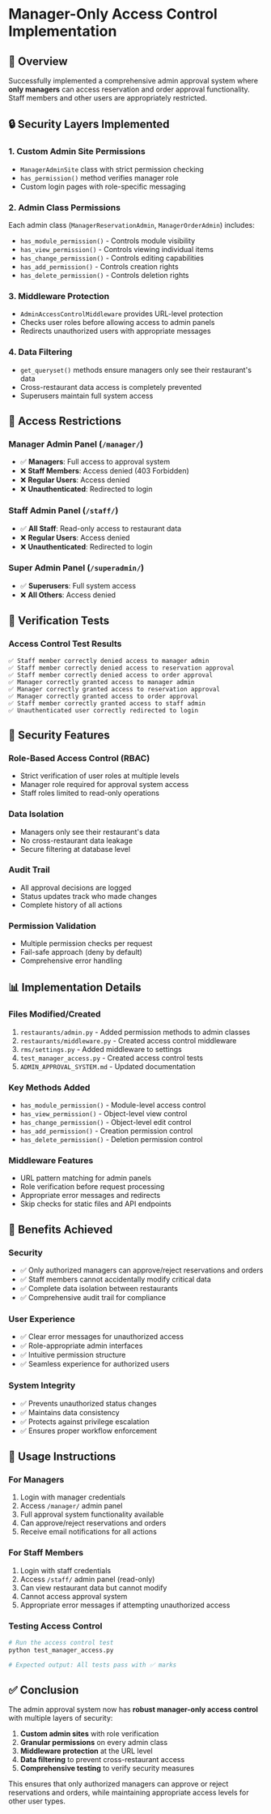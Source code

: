 # Manager-Only Access Control Implementation

## 🎯 Overview
Successfully implemented a comprehensive admin approval system where **only managers** can access reservation and order approval functionality. Staff members and other users are appropriately restricted.

## 🔒 Security Layers Implemented

### **1. Custom Admin Site Permissions**
- `ManagerAdminSite` class with strict permission checking
- `has_permission()` method verifies manager role
- Custom login pages with role-specific messaging

### **2. Admin Class Permissions**
Each admin class (`ManagerReservationAdmin`, `ManagerOrderAdmin`) includes:
- `has_module_permission()` - Controls module visibility
- `has_view_permission()` - Controls viewing individual items
- `has_change_permission()` - Controls editing capabilities
- `has_add_permission()` - Controls creation rights
- `has_delete_permission()` - Controls deletion rights

### **3. Middleware Protection**
- `AdminAccessControlMiddleware` provides URL-level protection
- Checks user roles before allowing access to admin panels
- Redirects unauthorized users with appropriate messages

### **4. Data Filtering**
- `get_queryset()` methods ensure managers only see their restaurant's data
- Cross-restaurant data access is completely prevented
- Superusers maintain full system access

## 🚫 Access Restrictions

### **Manager Admin Panel (`/manager/`)**
- ✅ **Managers**: Full access to approval system
- ❌ **Staff Members**: Access denied (403 Forbidden)
- ❌ **Regular Users**: Access denied
- ❌ **Unauthenticated**: Redirected to login

### **Staff Admin Panel (`/staff/`)**
- ✅ **All Staff**: Read-only access to restaurant data
- ❌ **Regular Users**: Access denied
- ❌ **Unauthenticated**: Redirected to login

### **Super Admin Panel (`/superadmin/`)**
- ✅ **Superusers**: Full system access
- ❌ **All Others**: Access denied

## 🧪 Verification Tests

### **Access Control Test Results**
```
✅ Staff member correctly denied access to manager admin
✅ Staff member correctly denied access to reservation approval  
✅ Staff member correctly denied access to order approval
✅ Manager correctly granted access to manager admin
✅ Manager correctly granted access to reservation approval
✅ Manager correctly granted access to order approval
✅ Staff member correctly granted access to staff admin
✅ Unauthenticated user correctly redirected to login
```

## 🔐 Security Features

### **Role-Based Access Control (RBAC)**
- Strict verification of user roles at multiple levels
- Manager role required for approval system access
- Staff roles limited to read-only operations

### **Data Isolation**
- Managers only see their restaurant's data
- No cross-restaurant data leakage
- Secure filtering at database level

### **Audit Trail**
- All approval decisions are logged
- Status updates track who made changes
- Complete history of all actions

### **Permission Validation**
- Multiple permission checks per request
- Fail-safe approach (deny by default)
- Comprehensive error handling

## 📊 Implementation Details

### **Files Modified/Created**
1. `restaurants/admin.py` - Added permission methods to admin classes
2. `restaurants/middleware.py` - Created access control middleware
3. `rms/settings.py` - Added middleware to settings
4. `test_manager_access.py` - Created access control tests
5. `ADMIN_APPROVAL_SYSTEM.md` - Updated documentation

### **Key Methods Added**
- `has_module_permission()` - Module-level access control
- `has_view_permission()` - Object-level view control
- `has_change_permission()` - Object-level edit control
- `has_add_permission()` - Creation permission control
- `has_delete_permission()` - Deletion permission control

### **Middleware Features**
- URL pattern matching for admin panels
- Role verification before request processing
- Appropriate error messages and redirects
- Skip checks for static files and API endpoints

## 🎉 Benefits Achieved

### **Security**
- ✅ Only authorized managers can approve/reject reservations and orders
- ✅ Staff members cannot accidentally modify critical data
- ✅ Complete data isolation between restaurants
- ✅ Comprehensive audit trail for compliance

### **User Experience**
- ✅ Clear error messages for unauthorized access
- ✅ Role-appropriate admin interfaces
- ✅ Intuitive permission structure
- ✅ Seamless experience for authorized users

### **System Integrity**
- ✅ Prevents unauthorized status changes
- ✅ Maintains data consistency
- ✅ Protects against privilege escalation
- ✅ Ensures proper workflow enforcement

## 🚀 Usage Instructions

### **For Managers**
1. Login with manager credentials
2. Access `/manager/` admin panel
3. Full approval system functionality available
4. Can approve/reject reservations and orders
5. Receive email notifications for all actions

### **For Staff Members**
1. Login with staff credentials
2. Access `/staff/` admin panel (read-only)
3. Can view restaurant data but cannot modify
4. Cannot access approval system
5. Appropriate error messages if attempting unauthorized access

### **Testing Access Control**
```bash
# Run the access control test
python test_manager_access.py

# Expected output: All tests pass with ✅ marks
```

## ✅ Conclusion

The admin approval system now has **robust manager-only access control** with multiple layers of security:

1. **Custom admin sites** with role verification
2. **Granular permissions** on every admin class
3. **Middleware protection** at the URL level
4. **Data filtering** to prevent cross-restaurant access
5. **Comprehensive testing** to verify security measures

This ensures that only authorized managers can approve or reject reservations and orders, while maintaining appropriate access levels for other user types.